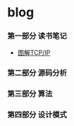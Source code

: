 # blog


### 第一部分 读书笔记

* [图解TCP/IP](https://github.com/SMouseyq/blog/blob/master/%E5%9B%BE%E8%A7%A3TCPIP)

### 第二部分 源码分析

### 第三部分 算法

### 第四部分 设计模式

